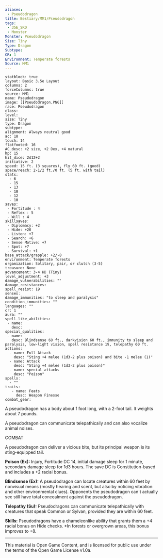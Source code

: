 ```yaml
---
aliases:
 - Pseudodragon
title: Bestiary/MM1/Pseudodragon
tags: 
 - 35E_SRD
 - Monster
Monster: Pseudodragon
Size: Tiny
Type: Dragon
Subtype: 
CR: 1
Environnent: Temperate forests
Source: MM1
---
```


```statblock
statblock: true
layout: Basic 3.5e Layout
columns: 2
forceColumns: true
source: MM1 
name: Pseudodragon
image: [[Pseudodragon.PNG]]
race: Pseudodragon
class: 
level: 
size: Tiny
type: Dragon
subtype: 
alignment: Always neutral good
ac: 18
touch: 14
flatfooted: 16
AC_desc: +2 size, +2 Dex, +4 natural
hp: 15
hit_dice: 2d12+2
initiative: 2
speed: 15 ft. (3 squares), fly 60 ft. (good)
space/reach: 2-1/2 ft./0 ft. (5 ft. with tail)
stats:
  - 6
  - 15
  - 13
  - 10
  - 12
  - 10
saves:
 - Fortitude : 4
 - Reflex : 5
 - Will : 4
skillsaves:
 - Diplomacy: +2
 - Hide: +20
 - Listen: +7
 - Search: +6
 - Sense Motive: +7
 - Spot: +7
 - Survival: +1
base_attack/grapple: +2/-8
environment: Temperate forests
organization: Solitary, pair, or clutch (3-5)
treasure: None
advancement: 3-4 HD (Tiny)
level_adjustment: +3
damage_vulnerabilities: ""
damage_resistances: 
spell_resist: 19
senses: 
damage_immunities: "to sleep and paralysis"
condition_immunities: ""
languages: ""
cr: 1
aura: ""
spell-like_abilities:
 - name: 
   desc: 
special_qualities:
 - name:
   desc: Blindsense 60 ft., darkvision 60 ft., immunity to sleep and paralysis, low-light vision, spell resistance 19, telepathy 60 ft.
actions:
  - name: Full Attack
    desc: "Sting +4 melee (1d3-2 plus poison) and bite -1 melee (1)"
  - name: Attack
    desc: "Sting +4 melee (1d3-2 plus poison)"
  - name: special attacks
    desc: "Poison"
spells:
  - ""
traits:
   - name: Feats
     desc: Weapon Finesse
combat_gear:  
```


A pseudodragon has a body about 1 foot long, with a 2-foot tail. It weights about 7 pounds.

A pseudodragon can communicate telepathically and can also vocalize animal noises.

COMBAT

A pseudodragon can deliver a vicious bite, but its principal weapon is its sting-equipped tail.


**Poison (Ex):** Injury, Fortitude DC 14, initial damage sleep for 1 minute, secondary damage sleep for 1d3 hours. The save DC is Constitution-based and includes a +2 racial bonus.


**Blindsense (Ex):** A pseudodragon can locate creatures within 60 feet by nonvisual means (mostly hearing and scent, but also by noticing vibration and other environmental clues). Opponents the pseudodragon can't actually see still have total concealment against the pseudodragon.


**Telepathy (Su):** Pseudodragons can communicate telepathically with creatures that speak Common or Sylvan, provided they are within 60 feet.


**Skills:** Pseudodragons have a chameleonlike ability that grants them a +4 racial bonus on Hide checks. *In forests or overgrown areas, this bonus improves to +8.

---

This material is Open Game Content, and is licensed for public use under the terms of the Open Game License v1.0a.
